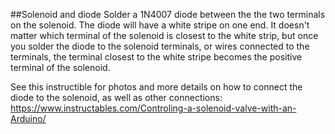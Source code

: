 


##Solenoid and diode
Solder a 1N4007 diode between the the two terminals on the solenoid. The diode will have a white stripe on one end. It doesn't matter which terminal of the solenoid is closest to the white strip, but once you solder the diode to the solenoid terminals, or wires connected to the terminals, the terminal closest to the white stripe becomes the positive terminal of the solenoid. 

See this instructible for photos and more details on how to connect the diode to the solenoid, as well as other connections: https://www.instructables.com/Controling-a-solenoid-valve-with-an-Arduino/
